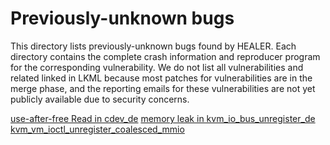 # Previously-unknown bugs 

This directory lists previously-unknown bugs found by HEALER.
Each directory contains the complete crash information and reproducer program for the corresponding vulnerability.
We do not list all vulnerabilities and related linked in LKML because most patches for vulnerabilities are in the merge phase, and the reporting emails for these vulnerabilities are not yet publicly available due to security concerns.


[use-after-free Read in cdev_de](https://www.lkml.org/lkml/2021/4/4/35)
[memory leak in kvm_io_bus_unregister_de](https://lkml.org/lkml/2021/4/12/1985)
[kvm_vm_ioctl_unregister_coalesced_mmio](https://lkml.org/lkml/2021/4/12/1986)